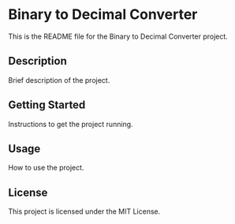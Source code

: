 # Binary to Decimal Converter

This is the README file for the Binary to Decimal Converter project.

## Description

Brief description of the project.

## Getting Started

Instructions to get the project running.

## Usage

How to use the project.

## License

This project is licensed under the MIT License.
